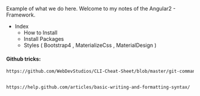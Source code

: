 Example of what we do here. 
  Welcome to my notes of the Angular2 - Framework.

- Index
  + How to Install
  + Install Packages
  + Styles ( Bootstrap4 , MaterializeCss , MaterialDesign )
  

#### Github tricks:
```html
https://github.com/WebDevStudios/CLI-Cheat-Sheet/blob/master/git-commands.md


https://help.github.com/articles/basic-writing-and-formatting-syntax/

``` 
